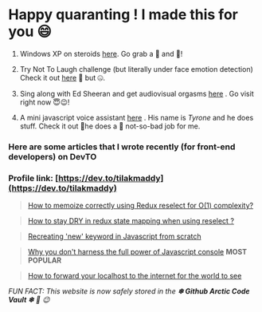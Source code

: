# Happy quaranting ! I made this for you 😄

 1. Windows XP on steroids   [here](https://tilakmaddy.github.io/Windows-XP-dumb-things). Go grab a 🍕 and 🍺!

2. Try Not To Laugh challenge (but literally under face emotion detection) Check it out [here](https://tilakmaddy.github.io/Try-Not-To-Laugh-Challenge/)  🚀 but 🤐.

3. Sing along with Ed Sheeran and get audiovisual orgasms [here](https://tilakmaddy.github.io/Audio%20Visualizer/) . Go visit right now 😇😉!

4. A mini javascript voice assistant [here](https://tilakmaddy.github.io/my-voice-app/index.html) . His name is *Tyrone* and he does stuff. Check it out 🧧he does a 👏 not-so-bad job for me.


### Here are some articles that I wrote recently (for front-end developers) on DevTO

### Profile link: [https://dev.to/tilakmaddy](https://dev.to/tilakmaddy)

> [How to memoize correctly using Redux reselect for O(1) complexity?](https://dev.to/tilakmaddy/how-to-memoize-correctly-using-redux-reselect-20m7)

> [How to stay DRY in redux state mapping when using reselect ?](https://dev.to/tilakmaddy/how-to-stay-dry-in-redux-state-mapping-when-using-reselect-3k54)

> [Recreating 'new' keyword in Javascript from scratch](https://dev.to/tilakmaddy/recreating-new-keyword-in-javascript-146k)

> [Why you don't harness the full power of Javascript console](https://dev.to/tilakmaddy/why-you-don-t-know-basic-console-log-must-read-now-46n1) **MOST POPULAR**

> [How to forward your localhost to the internet for the world to see](https://dev.to/tilakmaddy/how-to-expose-your-local-web-server-to-the-internet-for-free-pmd)

*FUN FACT: This website is now safely stored in the **❄ Github Arctic Code Vault ❄** 🤙 😉*
